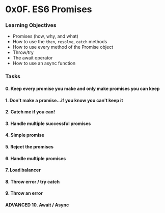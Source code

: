 # 0x0F. ES6 Promises

### Learning Objectives
* Promises (how, why, and what)
* How to use the `then`, `resolve`, `catch` methods
* How to use every method of the Promise object
* Throw/try
* The await operator
* How to use an async function

### Tasks
#### 0. Keep every promise you make and only make promises you can keep
#### 1. Don't make a promise...if you know you can't keep it
#### 2. Catch me if you can!
#### 3. Handle multiple successful promises
#### 4. Simple promise
#### 5. Reject the promises
#### 6. Handle multiple promises
#### 7. Load balancer
#### 8. Throw error / try catch
#### 9. Throw an error
#### ADVANCED 10. Await / Async
